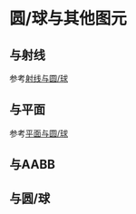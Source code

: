 # 圆/球与其他图元

## 与射线

参考[射线与圆/球](/visual/3d-math/12.2.3-chapter#与圆-球)

## 与平面

参考[平面与圆/球](/visual/3d-math/12.2.2-chapter#与球)

## 与AABB

## 与圆/球
